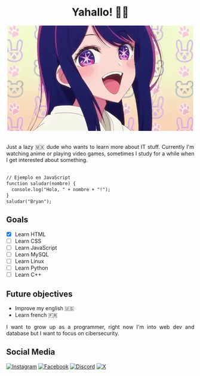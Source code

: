 <h1 align="center"> Yahallo! 👋🏼</h1>

<div align="center">
 <picture>
  <img alt="Wave" src="assets/images/Ai.webp">
 </picture>
</div>

<br>

<p align="justify">Just a lazy 🇲🇽 dude who wants to learn more about IT stuff. Currently I'm watching anime or playing video games, sometimes I study for a while when I get interested about something.</p>

<pre><code>
// Ejemplo en JavaScript
function saludar(nombre) {
  console.log("Hola, " + nombre + "!");
}
saludar("Bryan");
</code></pre>


## Goals

- [X] Learn HTML
- [ ] Learn CSS
- [ ] Learn JavaScript
- [ ] Learn MySQL
- [ ] Learn Linux
- [ ] Learn Python
- [ ] Learn C++

## Future objectives

- Improve my english 🇺🇸
- Learn french 🇫🇷
<p align="justify">I want to grow up as a programmer, right now I'm into web dev and database but I want to focus on cibersecurity.</p>

## Social Media

[![Instagram](https://img.shields.io/badge/Instagram-%23FF0069?logo=instagram)](https://www.instagram.com/bryanfreyrecan/)
[![Facebook](https://img.shields.io/badge/Facebook-%230866FF?logo=Facebook)](https://www.facebook.com/bryan.freyre.can/)
[![Discord](https://img.shields.io/badge/Discord-%235865F2?logo=discord&logoColor=%23fff)](https://discordapp.com/users/742833915739242539)
[![X](https://img.shields.io/badge/Twitter-%23000000?logo=x)](https://x.com/BryanFreyre1)


<!--
**IIFreyrII/IIFreyrII** is a ✨ _special_ ✨ repository because its `README.md` (this file) appears on your GitHub profile.

Here are some ideas to get you started:

- 🔭 I’m currently working on ...
- 🌱 I’m currently learning ...
- 👯 I’m looking to collaborate on ...
- 🤔 I’m looking for help with ...
- 💬 Ask me about ...
- 📫 How to reach me: ...
- 😄 Pronouns: ...
- ⚡ Fun fact: ...
-->
